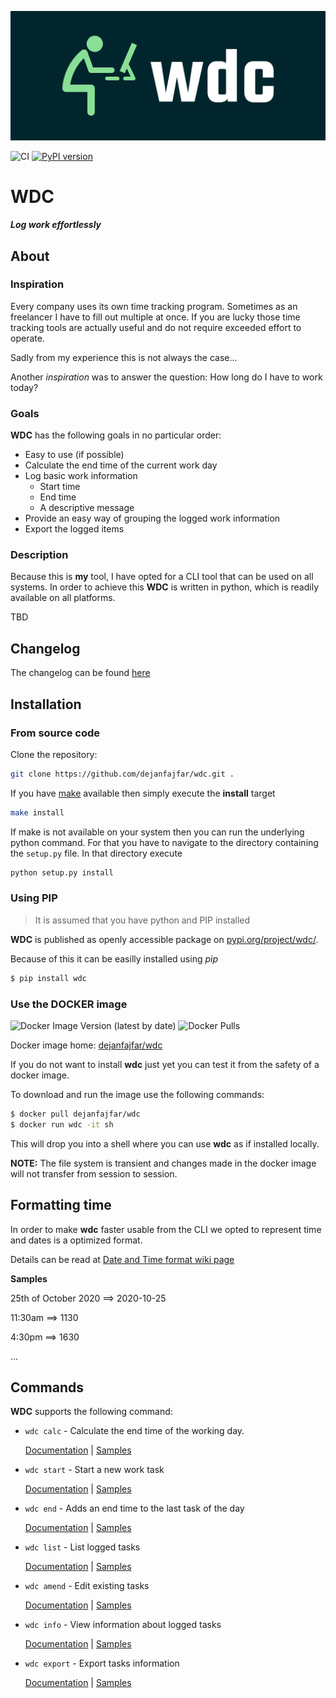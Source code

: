 ![Logo](doc/logo/cover.png)

![CI](https://github.com/dejanfajfar/wdc/workflows/CI/badge.svg)
[![PyPI version](https://badge.fury.io/py/wdc.svg)](https://badge.fury.io/py/wdc)

# WDC

***Log work effortlessly***

## About

### Inspiration

Every company uses its own time tracking program. Sometimes as an freelancer I have to fill out multiple at once.
If you are lucky those time tracking tools are actually useful and do not require exceeded effort to operate.

Sadly from my experience this is not always the case...

Another _inspiration_ was to answer the question: How long do I have to work today?

### Goals

**WDC** has the following goals in no particular order:

- Easy to use (if possible)
- Calculate the end time of the current work day
- Log basic work information
  - Start time
  - End time
  - A descriptive message
- Provide an easy way of grouping the logged work information
- Export the logged items

### Description

Because this is **my** tool, I have opted for a CLI tool that can be used on all systems.
In order to achieve this **WDC** is written in python, which is readily available on all platforms.

TBD

## Changelog

The changelog can be found [here](CHANGELOG.md)

## Installation

### From source code

Clone the repository:

```bash
git clone https://github.com/dejanfajfar/wdc.git .
```

If you have [make](https://www.gnu.org/software/make/) available then simply execute the **install** target

```bash
make install
```

If make is not available on your system then you can run the underlying python command. For that you have to navigate to the directory containing the ```setup.py``` file. In that directory execute

```bash
python setup.py install
```

### Using PIP

> It is assumed that you have python and PIP installed

**WDC** is published as openly accessible package on [pypi.org/project/wdc/](https://pypi.org/project/wdc/).

Because of this it can be easilly installed using _pip_

```bash
$ pip install wdc
```

### Use the DOCKER image

![Docker Image Version (latest by date)](https://img.shields.io/docker/v/dejanfajfar/wdc?sort=date)
![Docker Pulls](https://img.shields.io/docker/pulls/dejanfajfar/wdc)

Docker image home: [dejanfajfar/wdc](https://hub.docker.com/r/dejanfajfar/wdc)

If you do not want to install **wdc** just yet you can test it from the safety of a docker image.

To download and run the image use the following commands:

```bash
$ docker pull dejanfajfar/wdc
$ docker run wdc -it sh
```

This will drop you into a shell where you can use **wdc** as if installed locally.

**NOTE:** The file system is transient and changes made in the docker image will not transfer from session to session.

## Formatting time

In order to make **wdc** faster usable from the CLI we opted to represent time and dates is a optimized format.

Details can be read at [Date and Time format wiki page](https://github.com/dejanfajfar/wdc/wiki/time-and-date)

**Samples**

25th of October 2020 ==> 2020-10-25

11:30am ==> 1130

4:30pm ==> 1630

...

## Commands

**WDC** supports the following command:

- ```wdc calc``` - Calculate the end time of the working day.

  [Documentation](https://github.com/dejanfajfar/wdc/wiki/com-calc#calc-command) | [Samples](https://github.com/dejanfajfar/wdc/wiki/com-calc#examples)
- ```wdc start``` - Start a new work task

  [Documentation](https://github.com/dejanfajfar/wdc/wiki/com-start#start-command) | [Samples](https://github.com/dejanfajfar/wdc/wiki/com-start#examples)
- ```wdc end``` - Adds an end time to the last task of the day

  [Documentation](https://github.com/dejanfajfar/wdc/wiki/com-end#end-command) | [Samples](https://github.com/dejanfajfar/wdc/wiki/com-end#examples)
- ```wdc list``` - List logged tasks

  [Documentation](https://github.com/dejanfajfar/wdc/wiki/com-list#list-command) | [Samples](https://github.com/dejanfajfar/wdc/wiki/com-list#examples)
- ```wdc amend``` - Edit existing tasks

  [Documentation](https://github.com/dejanfajfar/wdc/wiki/com-amend#amend-command) | [Samples](https://github.com/dejanfajfar/wdc/wiki/com-amend#examples)
- ```wdc info``` - View information about logged tasks

  [Documentation](https://github.com/dejanfajfar/wdc/wiki/com-info#info-command) | [Samples](https://github.com/dejanfajfar/wdc/wiki/com-info#examples)
- ```wdc export``` - Export tasks information

  [Documentation](https://github.com/dejanfajfar/wdc/wiki/com-export#export-command) | [Samples](https://github.com/dejanfajfar/wdc/wiki/com-export#examples)
